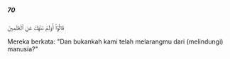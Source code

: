 ##### 70

<span class="ayah">قَالُوٓا۟ أَوَلَمْ نَنْهَكَ عَنِ ٱلْعَٰلَمِينَ</span>

<span class="ayah_translation">Mereka berkata: "Dan bukankah kami telah melarangmu dari (melindungi) manusia?"</span>
